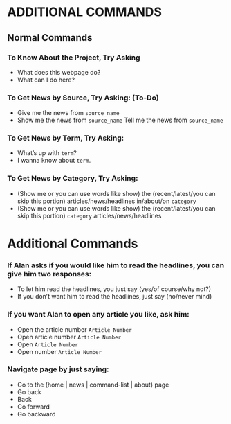 # ADDITIONAL COMMANDS

## Normal Commands

### To Know About the Project, Try Asking

- What does this webpage do?
- What can I do here?

### To Get News by Source, Try Asking: (To-Do)

- Give me the news from `source_name`
- Show me the news from `source_name`
  Tell me the news from `source_name`

### To Get News by Term, Try Asking:

- What’s up with `term`?
- I wanna know about `term`.

### To Get News by Category, Try Asking:

- (Show me or you can use words like show) the (recent/latest/you can skip this portion) articles/news/headlines in/about/on `category`
- (Show me or you can use words like show) the (recent/latest/you can skip this portion) `category` articles/news/headlines

# Additional Commands

### If Alan asks if you would like him to read the headlines, you can give him two responses:

- To let him read the headlines, you just say (yes/of course/why not?)
- If you don’t want him to read the headlines, just say (no/never mind)

### If you want Alan to open any article you like, ask him:

- Open the article number `Article Number`
- Open article number `Article Number`
- Open `Article Number`
- Open number `Article Number`

### Navigate page by just saying:

- Go to the (home | news | command-list | about) page
- Go back
- Back
- Go forward
- Go backward

